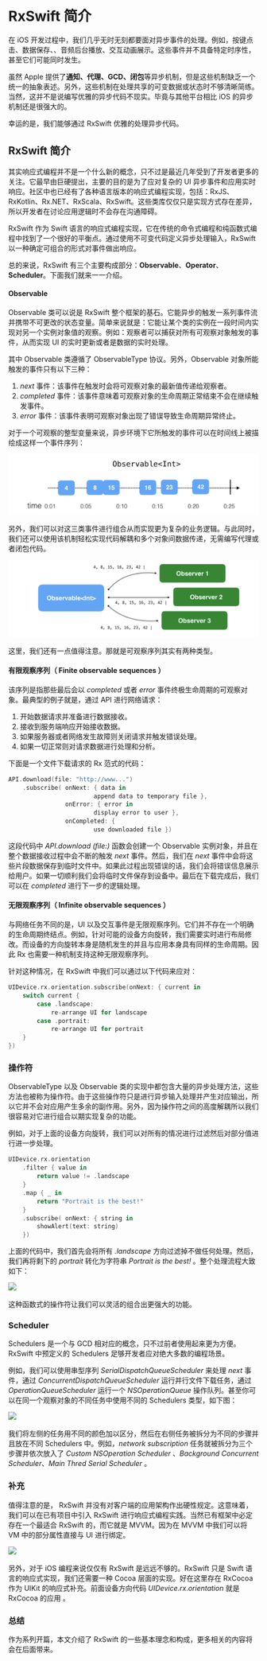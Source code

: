 # RxSwift 简介

在 iOS 开发过程中，我们几乎无时无刻都要面对异步事件的处理。例如，按键点击、数据保存、、音频后台播放、交互动画展示。这些事件并不具备特定时序性，甚至它们可能同时发生。

虽然 Apple 提供了**通知、代理、GCD、闭包**等异步机制，但是这些机制缺乏一个统一的抽象表述。另外，这些机制在处理共享的可变数据或状态时不够清晰简练。当然，这并不是说编写优雅的异步代码不现实。毕竟与其他平台相比 iOS 的异步机制还是很强大的。

幸运的是，我们能够通过 RxSwift 优雅的处理异步代码。

## RxSwift 简介

其实响应式编程并不是一个什么新的概念，只不过是最近几年受到了开发者更多的关注。它最早由巨硬提出，主要的目的是为了应对复杂的 UI 异步事件和应用实时响应。社区中也已经有了各种语言版本的响应式编程实现，包括：RxJS、RxKotlin、Rx.NET、RxScala、RxSwift。这些类库仅仅只是实现方式存在差异，所以开发者在讨论应用逻辑时不会存在沟通障碍。

RxSwift 作为 Swift 语言的响应式编程实现，它在传统的命令式编程和纯函数式编程中找到了一个很好的平衡点。通过使用不可变代码定义异步处理输入，RxSwift 以一种确定可组合的形式对事件做出响应。

总的来说，RxSwift 有三个主要构成部分：**Observable**、**Operator**、**Scheduler**。下面我们就来一一介绍。

#### Observable

Observable 类可以说是 RxSwift 整个框架的基石。它能异步的触发一系列事件流并携带不可更改的状态变量。简单来说就是：它能让某个类的实例在一段时间内实现对另一个实例对象值的观察。例如：观察者可以捕获对所有可观察对象触发的事件，从而实现 UI 的实时更新或者是数据的实时处理。

其中 Observable 类遵循了 ObservableType 协议。另外，Observable 对象所能触发的事件只有以下三种：

1. _next_ 事件：该事件在触发时会将可观察对象的最新值传递给观察者。
2. _completed_ 事件：该事件意味着可观察对象的生命周期正常结束不会在继续触发事件。
3. _error_ 事件：该事件表明可观察对象出现了错误导致生命周期异常终止。

对于一个可观察的整型变量来说，异步环境下它所触发的事件可以在时间线上被描绘成这样一个事件序列：

![](../.gitbook/assets/image%20%284%29.png)

另外，我们可以对这三类事件进行组合从而实现更为复杂的业务逻辑。与此同时，我们还可以使用该机制轻松实现代码解耦和多个对象间数据传递，无需编写代理或者闭包代码。

![](../.gitbook/assets/image%20%2813%29.png)

这里，我们还有一点值得注意。那就是可观察序列其实有两种类型。

#### 有限观察序列（ Finite observable sequences ）

该序列是指那些最后会以 _completed_ 或者 _error_ 事件终极生命周期的可观察对象。最典型的例子就是，通过 API 进行网络请求：

1. 开始数据请求并准备进行数据接收。
2. 接收到服务端响应开始接收数据。
3. 如果服务器或者网络发生故障则关闭请求并触发错误处理。
4. 如果一切正常则对请求数据进行处理和分析。

下面是一个文件下载请求的 Rx 范式的代码：

```swift
API.download(file: "http://www...")
    .subscribe( onNext: { data in
                        append data to temporary file }, 
                onError: { error in
                        display error to user }, 
                onCompleted: {
                        use downloaded file })
```

这段代码中 _API.download \(file:\)_ 函数会创建一个 Observable 实例对象，并且在整个数据接收过程中会不断的触发 _next_ 事件。然后，我们在 _next_ 事件中会将这些片段数据保存到临时文件中。如果此过程出现错误的话，我们会将错误信息展示给用户。如果一切顺利我们会将临时文件保存到设备中。最后在下载完成后，我们可以在 _completed_ 进行下一步的逻辑处理。

#### 无限观察序列（ Infinite observable sequences ）

与网络任务不同的是，UI 以及交互事件是无限观察序列。它们并不存在一个明确的生命周期终结点。例如，针对可能的设备方向旋转，我们需要实时进行布局修改。而设备的方向旋转本身是随机发生的并且与应用本身具有同样的生命周期。因此 Rx 也需要一种机制支持这种无限观察序列。

针对这种情况，在 RxSwift 中我们可以通过以下代码来应对：

```swift
UIDevice.rx.orientation.subscribe(onNext: { current in 
    switch current { 
        case .landscape:
            re-arrange UI for landscape 
        case .portrait:
            re-arrange UI for portrait 
    } 
})
```

### 操作符

ObservableType 以及 Observable 类的实现中都包含大量的异步处理方法，这些方法也被称为操作符。由于这些操作符只是进行异步输入处理并产生对应输出，所以它并不会对应用产生多余的副作用。另外，因为操作符之间的高度解耦所以我们很容易对它进行组合以期实现复杂的功能。

例如，对于上面的设备方向旋转，我们可以对所有的情况进行过滤然后对部分值进行进一步处理。

```swift
UIDevice.rx.orientation
    .filter { value in
        return value != .landscape 
    } 
    .map { _ in
        return "Portrait is the best!" 
    } 
    .subscribe( onNext: { string in 
        showAlert(text: string) 
    })
```

上面的代码中，我们首先会将所有 _.landscape_ 方向过滤掉不做任何处理。然后，我们再将剩下的 _portrait_ 转化为字符串 _Portrait is the best!_ 。整个处理流程大致如下：

![](https://bignerdcoding.com/usr/uploads/2017/09/1787055755.png)

这种函数式的操作符让我们可以灵活的组合出更强大的功能。

### Scheduler

Schedulers 是一个与 GCD 相对应的概念，只不过前者使用起来更为方便。RxSwift 中预定义的 Schedulers 足够开发者应对绝大多数的编程场景。

例如，我们可以使用串型序列 _SerialDispatchQueueScheduler_ 来处理 _next_ 事件，通过 _ConcurrentDispatchQueueScheduler_ 运行并行文件下载任务，通过 _OperationQueueScheduler_ 运行一个 _NSOperationQueue_ 操作队列。甚至你可以在同一个观察对象的不同任务中使用不同的 Schedulers 类型，如下图：

![](https://bignerdcoding.com/usr/uploads/2017/09/4255488552.png)

我们将左侧的任务用不同的颜色加以区分，然后在右侧任务被拆分为不同的步骤并且放在不同 Schedulers 中。例如，_network subscription_ 任务就被拆分为三个步骤并依次放入了 _Custom NSOperation Scheduler_ 、_Background Concurrent Scheduler_、_Main Thred Serial Scheduler_ 。

### 补充

值得注意的是， RxSwift 并没有对客户端的应用架构作出硬性规定。这意味着，我们可以在已有项目中引入 RxSwift 进行响应式编程实践。当然已有框架中必定存在一个最适合 RxSwift 的，而它就是 MVVM。因为在 MVVM 中我们可以将 VM 中的部分属性直接与 UI 进行绑定。

![](https://bignerdcoding.com/usr/uploads/2017/09/242786880.png)

另外，对于 iOS 编程来说仅仅有 RxSwift 是远远不够的。RxSwift 只是 Swift 语言的响应式实现，我们还需要一种 Cocoa 层面的实现。好在这里存在 RxCocoa 作为 UIKit 的响应式补充。前面设备方向代码 _UIDevice.rx.orientation_ 就是 RxCocoa 的应用 。

### 总结

作为系列开篇，本文介绍了 RxSwift 的一些基本理念和构成，更多相关的内容将会在后面带来。

